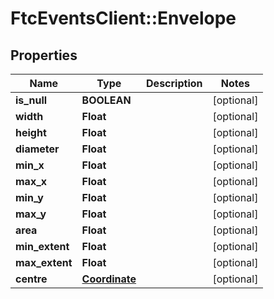 # FtcEventsClient::Envelope

## Properties
Name | Type | Description | Notes
------------ | ------------- | ------------- | -------------
**is_null** | **BOOLEAN** |  | [optional] 
**width** | **Float** |  | [optional] 
**height** | **Float** |  | [optional] 
**diameter** | **Float** |  | [optional] 
**min_x** | **Float** |  | [optional] 
**max_x** | **Float** |  | [optional] 
**min_y** | **Float** |  | [optional] 
**max_y** | **Float** |  | [optional] 
**area** | **Float** |  | [optional] 
**min_extent** | **Float** |  | [optional] 
**max_extent** | **Float** |  | [optional] 
**centre** | [**Coordinate**](Coordinate.md) |  | [optional] 

